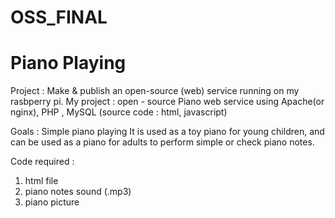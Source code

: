 # OSS_FINAL
# Piano Playing

Project : Make & publish an open-source (web) service running on my rasbperry pi.
My project : open - source Piano web service using Apache(or nginx), PHP , MySQL 
(source code :  html, javascript) 

Goals : Simple piano playing
        It is used as a toy piano for young children, and can be used as a piano for adults to perform simple or check piano notes. 
        
Code required : 
  1) html file
  2) piano notes sound (.mp3)
  3) piano picture
